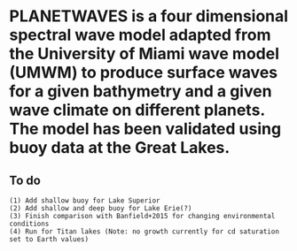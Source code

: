 # PLANETWAVES is a four dimensional spectral wave model adapted from the University of Miami wave model (UMWM) to produce surface waves for a given bathymetry and a given wave climate on different planets. The model has been validated using buoy data at the Great Lakes.

## To do
```
(1) Add shallow buoy for Lake Superior
(2) Add shallow and deep buoy for Lake Erie(?)
(3) Finish comparison with Banfield+2015 for changing environmental conditions
(4) Run for Titan lakes (Note: no growth currently for cd saturation set to Earth values)
```
